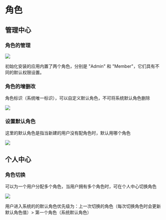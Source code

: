 # 角色

## 管理中心

### 角色的管理

![](https://static-docs.nocobase.com/da7083c67d794e23dc6eb0f85b1de86c.png)

初始化安装的应用内置了两个角色，分别是 "Admin" 和 "Member"，它们具有不同的默认权限设置。

### 角色的增删改

角色标识（系统唯一标识），可以自定义默认角色，不可将系统默认角色删除

![](https://static-docs.nocobase.com/35f323b346db4f9f12f9bee4dea63302.png)

### 设置默认角色

这里的默认角色是指当新建的用户没有配角色时，默认用哪个角色

![](https://static-docs.nocobase.com/f41bba7ff55ca28715c486dc45bc1708.png)

## 个人中心

### 角色切换

可以为一个用户分配多个角色，当用户拥有多个角色时，可在个人中心切换角色

![](https://static-docs.nocobase.com/e331d11ec1ca3b8b7e0472105b167819.png)

用户进入系统的的默认角色优先级为：上一次切换的角色（每次切换角色时会更新默认角色值）> 第一个角色（系统默认角色）
